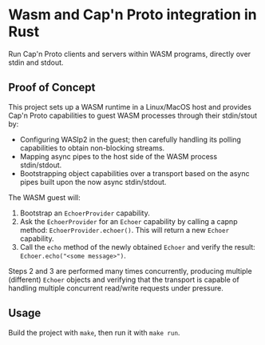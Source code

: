 # Wasm and Cap'n Proto integration in Rust

Run Cap'n Proto clients and servers within WASM programs, directly over stdin and stdout.

## Proof of Concept

This project sets up a WASM runtime in a Linux/MacOS host
and provides Cap'n Proto capabilities to guest WASM processes through
their stdin/stout by:

- Configuring WASIp2 in the guest; then carefully handling its polling capabilities to obtain non-blocking streams.
- Mapping async pipes to the host side of the WASM process stdin/stdout.
- Bootstrapping object capabilities over a transport based on the async pipes built upon the now async stdin/stdout.

The WASM guest will:

1. Bootstrap an `EchoerProvider` capability.
2. Ask the `EchoerProvider` for an `Echoer` capability by calling a capnp method: `EchoerProvider.echoer()`.
This will return a new `Echoer` capability.
3. Call the `echo` method of the newly obtained `Echoer` and verify the result: `Echoer.echo("<some message>")`.

Steps 2 and 3 are performed many times concurrently, producing multiple (different) `Echoer` objects
and verifying that the transport is capable of handling multiple concurrent read/write requests
under pressure.

## Usage

Build the project with `make`, then run it with `make run`.
